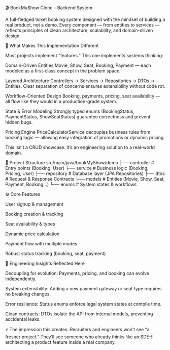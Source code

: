 🎬 BookMyShow Clone – Backend System

A full-fledged ticket booking system designed with the mindset of building a real product, not a demo. Every component — from entities to services — reflects principles of clean architecture, scalability, and domain-driven design.

🚀 What Makes This Implementation Different

Most projects implement “features.” This one implements systems thinking:

Domain-Driven Entities
Movie, Show, Seat, Booking, Payment — each modeled as a first-class concept in the problem space.

Layered Architecture
Controllers → Services → Repositories → DTOs → Entities.
Clear separation of concerns ensures extensibility without code rot.

Workflow-Oriented Design
Booking, payments, pricing, seat availability — all flow like they would in a production-grade system.

State & Error Modeling
Strongly typed enums (BookingStatus, PaymentStatus, ShowSeatStatus) guarantee correctness and prevent hidden bugs.

Pricing Engine
PriceCalculatorService decouples business rules from booking logic — allowing easy integration of promotions or dynamic pricing.

This isn’t a CRUD showcase. It’s an engineering solution to a real-world domain.

📂 Project Structure
src/main/java/bookMyShow/demo
├── controller         # Entry points (Booking, User)
├── service            # Business logic (Booking, Pricing, User)
├── repository         # Database layer (JPA Repositories)
├── dtos               # Request & Response Contracts
├── models             # Entities (Movie, Show, Seat, Payment, Booking…)
└── enums              # System states & workflows

⚙️ Core Features

User signup & management

Booking creation & tracking

Seat availability & types

Dynamic price calculation

Payment flow with multiple modes

Robust status tracking (booking, seat, payment)

🧠 Engineering Insights Reflected Here

Decoupling for evolution: Payments, pricing, and booking can evolve independently.

System extensibility: Adding a new payment gateway or seat type requires no breaking changes.

Error resilience: Status enums enforce legal system states at compile time.

Clean contracts: DTOs isolate the API from internal models, preventing accidental leaks.

⚡ The impression this creates:
Recruiters and engineers won’t see “a fresher project.” They’ll see someone who already thinks like an SDE-II architecting a product feature inside a real company.
